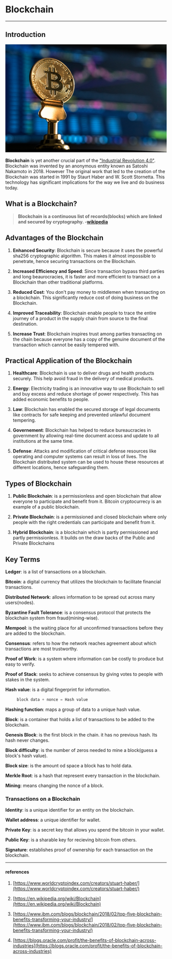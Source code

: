 # Blockchain

---

## Introduction

![](../images/bitcoin.jpg)

**Blockchain** is yet another crucial part of the ["Industrial Revolution 4.0"](https://en.wikipedia.org/wiki/Industry_4.0). Blockchain was invented by an anonymous entity known as Satoshi Nakamoto in 2018. However The original work that led to the creation of the Blockchain was started in 1991 by Staurt Haber and W. Scott Stornetta. This technology has significant implications for the way we live and do business today.

## What is a Blockchain?

> **Blockchain is a continuous list of records(blocks) which are linked and secured by cryptography. -[wikipedia](https://en.wikipedia.org/wiki/Blockchain)**

## Advantages of the Blockchain

1. **Enhanced Security**: Blockchain is secure because it uses the powerful sha256 cryptographic algorithm. This makes it almost impossible to penetrate, hence securing transactions on the Blockchain.

2. **Increased Efficiency and Speed**: Since transaction bypass third parties and long beaurocracies, it is faster and more efficient to transact on a Blockchain than other traditional platforms.

3. **Reduced Cost**: You don't pay money to middlemen when transacting on a blockchain. This significantly reduce cost of doing business on the Blockchain.

4. **Improved Traceability**: Blockchain enable people to trace the entire journey of a product in the supply chain from source to the final destination.

5. **Increase Trust**: Blockchain inspires trust among parties transacting on the chain because everyone has a copy of the genuine document of the transaction which cannot be easily tempered with.

## Practical Application of the Blockchain

1. **Healthcare**: Blockchain is use to deliver drugs and health products securely. This help avoid fraud in the delivery of medical products.

2. **Energy**: Electricity trading is an innovative way to use Blockchain to sell and buy excess and reduce shortage of power respectively. This has added economic benefits to people.

3. **Law**: Blockchain has enabled the secured storage of legal documents like contracts for safe keeping and prevented unlawful document tempering.

4. **Governement**: Blockchain has helped to reduce bureaucracies in government by allowing real-time document access and update to all institutions at the same time.

5. **Defense**: Attacks and modification of critical defense resources like operating and computer systems can result in loss of lives. The Blockchain distributed system can be used to house these resources at different locations, hence safeguarding them.

## Types of Blockchain

1. **Public Blockchain**: is a permissionless and open blockchain that allow everyone to participate and benefit from it. Bitcoin cryptocurrecy is an example of a public blockchain.

2. **Private Blockchain**: is a permissioned and closed blockchain where only people with the right credentials can participate and benefit from it.

3. **Hybrid Blockchain**: is a blockchain which is partly permissioned and partly permissionless. It builds on the draw backs of the Public and Private Blockchains

## Key Terms

**Ledger**: is a list of transactions on a blockchain.

**Bitcoin**: a digital currency that utilizes the blockchain to facilitate financial transactions.

**Distributed Network**: allows information to be spread out across many users(nodes).

**Byzantine Fault Tolerance**: is a consensus protocol that protects the blockchain system from fraud(mining-wise).

**Mempool**: is the waiting place for all unconfirmed transactions before they are added to the blockchain.

**Consensus**: refers to how the network reaches agreement about which transactions are most trustworthy.

**Proof of Work**: is a system where information can be costly to produce but easy to verify.

**Proof of Stack**: seeks to achieve consensus by giving votes to people with stakes in the system.

**Hash value**: is a digital fingerprint for information.

```py
     block data + nonce = Hash value
```

**Hashing function**: maps a group of data to a unique hash value.

**Block**: is a container that holds a list of transactions to be added to the blockchain.

**Genesis Block**: is the first block in the chain. it has no previous hash. Its hash never changes.

**Block difficulty**: is the number of zeros needed to mine a block(guess a block's hash value).

**Block size**: is the amount od space a block has to hold data.

**Merkle Root**: is a hash that represent every transaction in the blockchain.

**Mining**: means changing the nonce of a block.

### Transactions on a Blockchain

**Identity**: is a unique identifier for an entity on the blockchain.

**Wallet address**: a unique identifier for wallet.

**Private Key**: is a secret key that allows you spend the bitcoin in your wallet.

**Public Key**: is a sharable key for recieving bitcoin from others.

**Signature**: establishes proof of ownership for each transaction on the blockchain.

---

#### references

1. [https://www.worldcryptoindex.com/creators/stuart-haber/](https://www.worldcryptoindex.com/creators/stuart-haber/)

2. [https://en.wikipedia.org/wiki/Blockchain](https://en.wikipedia.org/wiki/Blockchain)

3. [https://www.ibm.com/blogs/blockchain/2018/02/top-five-blockchain-benefits-transforming-your-industry/](https://www.ibm.com/blogs/blockchain/2018/02/top-five-blockchain-benefits-transforming-your-industry/)

4. [https://blogs.oracle.com/profit/the-benefits-of-blockchain-across-industries](https://blogs.oracle.com/profit/the-benefits-of-blockchain-across-industries)
